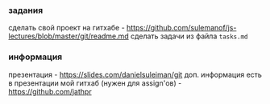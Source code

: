 ### задания

сделать свой проект на гитхабе - https://github.com/sulemanof/js-lectures/blob/master/git/readme.md
сделать задачи из файла `tasks.md`

### информация

презентация - https://slides.com/danielsuleiman/git
доп. информация есть в презентации
мой гитхаб (нужен для assign'ов) - https://github.com/jathpr
